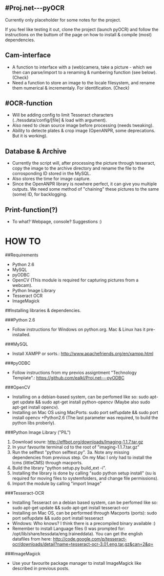 #Proj.net---pyOCR
-----------------
Currently only placeholder for some notes for the project. 

If you feel like testing it out, clone the project (launch pyOCR) and follow the instructions on the buttom of the page on how to install & compile (most) dependencies.

Cam-interface
-----------------
* A function to interface with a (web)camera, take a picture - which we then can parse/import to a renaming & numbering function (see below). (Check)
* Need a function to store an image to the locale filesystem, and rename them numerical & incrementaly. For identification. (Check)

#OCR-function
-----------------
* Will be adding config to limit Tesseract characters (../tessdata/config/[file] & load with argument). 
* Also need to clean source image before processing (needs tweaking).
* Ability to detecte plates & crop image (OpenANPR, some deprecations. But it is working).

Database & Archive
-----------------
* Currently the script will, after processing the picture through tesseract, copy the image to the archive directory and rename the file to the corrosponding ID stored in the MySQL.
* Also stores the time for image capture.
* Since the OpenANPR library is nowhere perfect, it can give you multiple outputs. We need some method of "chaining" these pictures to the same (some) ID, for backlogging.

Print-function(?)
-----------------
* To what? Webpage, console? Suggestions :)


HOW TO
=======

##Requirements
* Python 2.6
* MySQL
* pyODBC
* OpenCV (This module is required for capturing pictures from a webcam).
* Python Image Library
* Tesseract OCR
* ImageMagick


##Installing libraries & dependencies.

###Python 2.6
* Follow instructions for Windows on python.org. Mac & Linux has it pre-installed.

###MySQL
* Install XAMPP or sorts.: http://www.apachefriends.org/en/xampp.html

###pyODBC
* Follow instructions from my previos assigntment "Technology Template".: https://github.com/ealkl/Proj.net---pyODBC

###OpenCV
* Installing on a debian-based system, can be perfomed like so: sudo apt-get update && sudo apt-get install python-opencv (Maybe also sudo apt-get install opencv).
* Installing on Mac OS using MacPorts: sudo port selfupdate && sudo port install opencv +Python2.6 (The last parameter was required, to build the python libs proberly).

###Python Image Library ("PIL")
1. Download soure: http://effbot.org/downloads/Imaging-1.1.7.tar.gz
2. In your favourite terminal cd to the root of "imaging-1.1.7.tar.gz"
3. Run the selftest "python selftest.py". 
3a. Note any missing dependencies from previous step. On my Mac I only had to install the lcms (littleCMS) through macports.
4. Build the library "python setup.py build_ext -i".
5. Installing the library is done by calling "sudo python setup install" (su is required for moving files to systemfolders, and change file permissions).
6. Import the module by calling "import Image"

###Tesseract-OCR
* Installing Tesseract on a debian based system, can be perfomed like so: sudo apt-get update && sudo apt-get install tesseract-ocr
* Installing on Mac OS, can be performed through Macports (ports): sudo port selfupdate && sudo port install tesseract
* Windows: Who knows? I think there is a precompiled binary available :)
* Remember to install Language files (I was prompted for: /opt/lib/share/tessdata/eng.traineddata). You can get the english datafiles from here: http://code.google.com/p/tesseract-ocr/downloads/detail?name=tesseract-ocr-3.01.eng.tar.gz&can=2&q=

###ImageMagick
* Use your favourite package manager to install ImageMagick like described in previous posts.
